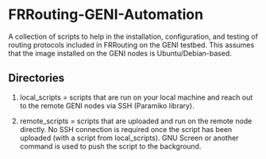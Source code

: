 # FRRouting-GENI-Automation
A collection of scripts to help in the installation, configuration, and testing of routing protocols included in FRRouting on the GENI testbed. This assumes that the image installed on the GENI nodes is Ubuntu/Debian-based. 

## Directories
1. local_scripts = scripts that are run on your local machine and reach out to the remote GENI nodes via SSH (Paramiko library).

2. remote_scripts = scripts that are uploaded and run on the remote node directly. No SSH connection is required once the script has been uploaded (with a script from local_scripts). GNU Screen or another command is used to push the script to the background.
